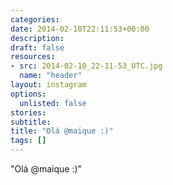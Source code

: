 ```yaml
---
categories:
date: 2014-02-10T22:11:53+00:00
description:
draft: false
resources:
- src: 2014-02-10_22-11-53_UTC.jpg
  name: "header"
layout: instagram
options:
  unlisted: false
stories:
subtitle:
title: "Olá @maique :)"
tags: []
---
```


"Olá @maique :)"
